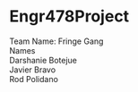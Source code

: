 # Engr478Project
Team Name: Fringe Gang<br/>
Names<br/>
Darshanie Botejue<br/>
Javier Bravo<br/>
Rod Polidano<br/>
